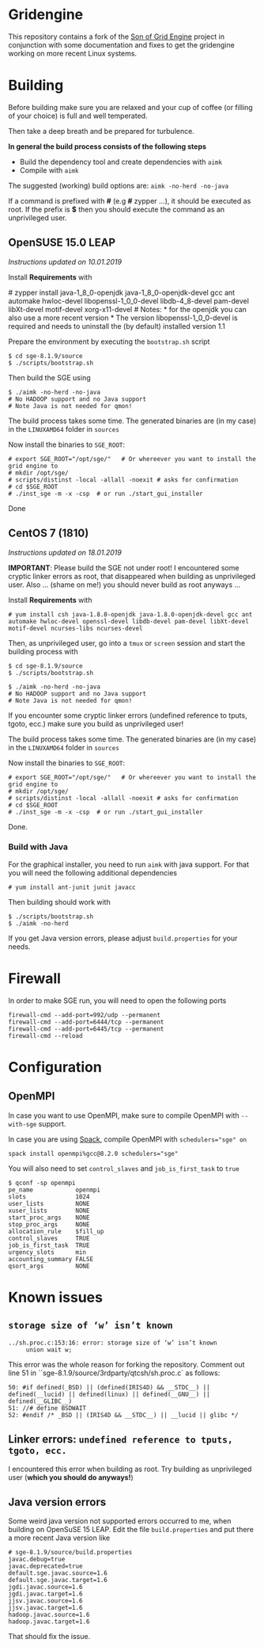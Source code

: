 # Gridengine

This repository contains a fork of the [Son of Grid Engine](https://arc.liv.ac.uk/trac/SGE) project in conjunction with some documentation and fixes to get the gridengine working on more recent Linux systems.

# Building

Before building make sure you are relaxed and your cup of coffee (or filling of your choice) is full and well temperated.

Then take a deep breath and be prepared for turbulence.

**In general the build process consists of the following steps**

* Build the dependency tool and create dependencies with `aimk`
* Compile with `aimk`

The suggested (working) build options are: `aimk -no-herd -no-java`

If a command is prefixed with **#** (e.g **#** zypper ...), it should be executed as root.
If the prefix is **$** then you should execute the command as an unprivileged user.

## OpenSUSE 15.0 LEAP

*Instructions updated on 10.01.2019*

Install **Requirements** with

   \# zypper install java-1_8_0-openjdk java-1_8_0-openjdk-devel gcc ant automake hwloc-devel libopenssl-1_0_0-devel libdb-4_8-devel pam-devel libXt-devel motif-devel xorg-x11-devel
	# Notes: * for the openjdk you can also use a more recent version
	         * The version libopenssl-1_0_0-devel is required and needs to uninstall the (by default) installed version 1.1

Prepare the environment by executing the `bootstrap.sh` script

    $ cd sge-8.1.9/source
    $ ./scripts/bootstrap.sh

Then build the SGE using

    $ ./aimk -no-herd -no-java
    # No HADOOP support and no Java support
    # Note Java is not needed for qmon!

The build process takes some time. The generated binaries are (in my case) in the `LINUXAMD64` folder in `sources`

Now install the binaries to `SGE_ROOT`:

    # export SGE_ROOT="/opt/sge/"   # Or whereever you want to install the grid engine to
    # mkdir /opt/sge/
    # scripts/distinst -local -allall -noexit # asks for confirmation
    # cd $SGE_ROOT
    # ./inst_sge -m -x -csp  # or run ./start_gui_installer

Done

## CentOS 7 (1810)

*Instructions updated on 18.01.2019*

**IMPORTANT**: Please build the SGE not under root! I encountered some cryptic linker errors as root, that disappeared when building as unprivileged user. Also ... (shame on me!) you should never build as root anyways ...

Install **Requirements** with

    # yum install csh java-1.8.0-openjdk java-1.8.0-openjdk-devel gcc ant automake hwloc-devel openssl-devel libdb-devel pam-devel libXt-devel motif-devel ncurses-libs ncurses-devel

Then, as unprivileged user, go into a `tmux` or `screen` session and start the building process with

    $ cd sge-8.1.9/source
    $ ./scripts/bootstrap.sh

    $ ./aimk -no-herd -no-java
    # No HADOOP support and no Java support
    # Note Java is not needed for qmon!

If you encounter some cryptic linker errors (undefined reference to tputs, tgoto, ecc.) make sure you build as unprivileged user!

The build process takes some time. The generated binaries are (in my case) in the `LINUXAMD64` folder in `sources`

Now install the binaries to `SGE_ROOT`:

    # export SGE_ROOT="/opt/sge/"   # Or whereever you want to install the grid engine to
    # mkdir /opt/sge/
    # scripts/distinst -local -allall -noexit # asks for confirmation
    # cd $SGE_ROOT
    # ./inst_sge -m -x -csp  # or run ./start_gui_installer

Done.

### Build with Java

For the graphical installer, you need to run `aimk` with java support. For that you will need the following additional dependencies

    # yum install ant-junit junit javacc

Then building should work with

    $ ./scripts/bootstrap.sh
    $ ./aimk -no-herd

If you get Java version errors, please adjust `build.properties` for your needs.

# Firewall

In order to make SGE run, you will need to open the following ports

    firewall-cmd --add-port=992/udp --permanent
    firewall-cmd --add-port=6444/tcp --permanent
    firewall-cmd --add-port=6445/tcp --permanent
    firewall-cmd --reload

# Configuration

## OpenMPI

In case you want to use OpenMPI, make sure to compile OpenMPI with `--with-sge` support.

In case you are using [Spack](https://spack.io), compile OpenMPI with `schedulers="sge" on`

    spack install openmpi%gcc@8.2.0 schedulers="sge"

You will also need to set `control_slaves` and `job_is_first_task` to `true`

    $ qconf -sp openmpi
    pe_name            openmpi
    slots              1024
    user_lists         NONE
    xuser_lists        NONE
    start_proc_args    NONE
    stop_proc_args     NONE
    allocation_rule    $fill_up
    control_slaves     TRUE
    job_is_first_task  TRUE
    urgency_slots      min
    accounting_summary FALSE
    qsort_args         NONE

# Known issues

## `storage size of ‘w’ isn’t known`

    ../sh.proc.c:153:16: error: storage size of ‘w’ isn’t known
         union wait w;

This error was the whole reason for forking the repository. Comment out line 51 in ``sge-8.1.9/source/3rdparty/qtcsh/sh.proc.c` as follows:

    50: #if defined(_BSD) || (defined(IRIS4D) && __STDC__) || defined(__lucid) || defined(linux) || defined(__GNU__) || defined(__GLIBC__)
    51: //# define BSDWAIT
    52: #endif /* _BSD || (IRIS4D && __STDC__) || __lucid || glibc */

## Linker errors: `undefined reference to tputs, tgoto, ecc.`

I encountered this error when building as root. Try building as unprivileged user (**which you should do anyways!**)

## Java version errors

Some weird java version not supported errors occurred to me, when building on OpenSuSE 15 LEAP. Edit the file `build.properties` and put there a more recent Java version like

    # sge-8.1.9/source/build.properties
    javac.debug=true
    javac.deprecated=true
    default.sge.javac.source=1.6
    default.sge.javac.target=1.6
    jgdi.javac.source=1.6
    jgdi.javac.target=1.6
    jjsv.javac.source=1.6
    jjsv.javac.target=1.6
    hadoop.javac.source=1.6
    hadoop.javac.target=1.6

That should fix the issue.
